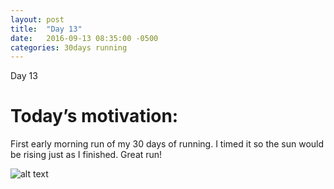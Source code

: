 ```yaml
---
layout: post
title:  "Day 13"
date:   2016-09-13 08:35:00 -0500
categories: 30days running
---
```

Day 13

# Today’s motivation:

First early morning run of my 30 days of running. I timed it so the sun would be rising just as I finished. Great run!

![alt text]({{site.baseurl}}/img/day13.jpg "Day 13 - Snapped a screenshot at 5km")